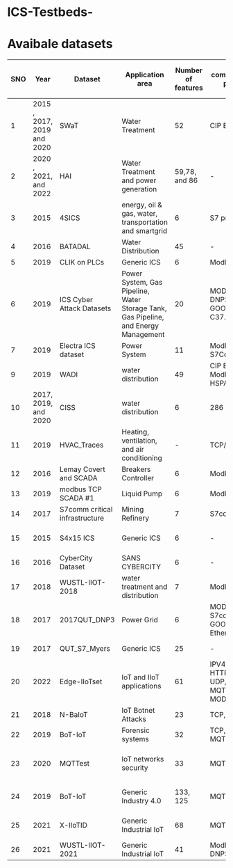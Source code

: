 # ICS-Testbeds-

# Avaibale datasets

SNO|Year  | Dataset  | Application area  | Number of features  |communication protocol| Attack Type  | Data Size  | Data format (Mega Byte)  | Data set URL  |
|---|--- | --- | --- | --- |--- |--- |--- |--- |--- 
1 |2015 , 2017, 2019 and 2020 | SWaT  | Water Treatment  | 52  | CIP EtherNet, IP| Injection attack  | 285 | CSV | https://itrust.sutd.edu.sg/itrust-labs_datasets/dataset_info/ 
2 |2020 , 2021, and 2022|  HAI  | Water Treatment and power generation | 59,78, and 86  | - | Injection attack  | 181, 205, and 196 | CSV | https://www.usenix.org/conference/cset20/presentation/shin   
3 |2015|  4SICS  | energy, oil & gas, water, transportation and smartgrid | 6 | S7 protocol| ??  | 24, 134, and 200 | pcap | https://www.netresec.com/?page=PCAP4SICS  
4 |2016|  BATADAL   | Water Distribution | 45 |-| Injection attack | 1.16 and 2.08 | csv, inp | https://www.batadal.net/data.html  
5 |2019|  CLIK on PLCs   | Generic ICS | 6 | Modbus TCP | function code attack | 3.75 | pcap | https://gitlab.com/safelab/clik/-/tree/master/    
6 |2019|  ICS  Cyber Attack Datasets  | Power System, Gas Pipeline, Water Storage Tank, Gas Pipeline, and Energy Management | 20 | MODBUS, DNP3, GOOSE,and IEEE C37.118 | ?? | Injection attack, Replay| CSV, ARFF | https://sites.google.com/a/uah.edu/tommy-morris-uah/ics-data-sets  
7 |2019|  Electra ICS dataset   | Power System | 11 | Modbus TCP, S7Comm| Reconnaissance, Injection, Replay| 56, 1.7GB | CSV| http://perception.inf.um.es/ICS-datasets/  8 |2018|  EPIC   | Power System | 9 | -| No attacks| ?? | pcap ,CSV| https://itrust.sutd.edu.sg/itrust-labs_datasets/dataset_info/  
9 | 2019|  WADI   | water distribution | 49 | CIP EtherNet, Modbus RS485, HSPA |  Injection attack | ?? | CSV| https://itrust.sutd.edu.sg/itrust-labs_datasets/dataset_info/ 
10 |2017, 2019, and 2020 |  CISS   | water distribution | 6 | 286 |  Injection attack | - | pcap| https://itrust.sutd.edu.sg/itrust-labs_datasets/dataset_info/   
11 |2019|  HVAC_Traces   | Heating, ventilation, and air conditioning | - | TCP/IP |  Injection attack | - | pcap| https://github.com/gkabasele/HVAC_Traces/blob/master/README.md   
12 | 2016|  Lemay Covert and SCADA  | Breakers Controller| 6| Modbus|Covert Channel, Reconnaissance, Injection | - | pcap, CSV| https://github.com/antoine-lemay/Modbus_dataset   
13 | 2019|  modbus TCP SCADA #1 | Liquid Pump| 6| Modbus TCP|Main-in-the-Middle attack,denial of service | 639,184, and 214 | pcap| https://github.com/tjcruz-dei/ICS_PCAPS/releases/tag/MODBUSTCP%231  
14 | 2017| S7comm critical infrastructure | Mining Refinery| 7| S7comm |Main-in-the-Middle attack| 291.9 | pcap| https://github.com/tjcruz-dei/ICS_PCAPS/releases/tag/MODBUSTCP%231  
15 | 2015| S4x15 ICS | Generic ICS| 6| - |Unknown| 34, 10, 2, and 10  | pcap| https://www.netresec.com/?page=DigitalBond_S4   
16 |2016| CyberCity Dataset | SANS CYBERCITY| 6| - |Injection, MitM, DoS, and Reconnaissan| 160 | pcap| https://ieeexplore.ieee.org/document/7423146 
17 | 2018|WUSTL-IIOT-2018  | water treatment and distribution| 7| Modbus |Reconnaissan| 627 | pcap| https://www.cse.wustl.edu/~jain/iiot/index.html 
18 | 2017|2017QUT_DNP3| Power Grid| 6|MODBUS, S7comm, GOOSE, EtherNetIP|Reconnaissan, Replay, Main-in-the-Middle attack, Injection| 1500 | pcap,logs| https://github.com/qut-infosec/2017QUT_DNP3
19 | 2017|QUT_S7_Myers| Generic ICS|25 |-|Main-in-the-Middle attack, Injection| 140| pcap, csv, xlsx| https://cloudstor.aarnet.edu.au/plus/index.php/s/9qFfeVmfX7K5IDH 
20 | 2022|Edge-IIoTset| IoT and IIoT applications|61 |IPV4,ARP,ICMP, HTTP, TCP, UDP, DNS, MQTTand MODBUS TCP|Main-in-the-Middle attack, Injection| 1480| pcap, csv,txt, and zip| https://www.kaggle.com/datasets/mohamedamineferrag/edgeiiotset-cyber-security-dataset-of-iot-iiot
21 |2018|N-BaIoT| IoT Botnet Attacks|23 |TCP, UDP|False IP Injection| 61.5| pcap, csv| http://archive.ics.uci.edu/ml/datasets/detection_of_IoT_botnet_attacks_N_BaIoT 
22 |2019|BoT-IoT| Forensic systems|32|TCP, MQTT,Http, UDP|False data Injection|16700, 69300| pcap, csv| https://research.unsw.edu.au/projects/bot-iot-dataset 
23 |2020|MQTTest| IoT networks security|33|MQTT|denial of service, MQTT Publish flood, SlowITe, malformed data, and brute force authentication|1300| pcap, csv| https://ieee-dataport.org/open-access/mqtt-iot-ids2020-mqtt-internet-things-intrusion-detection-dataset
24 |2019|BoT-IoT|Generic Industry 4.0 |133, 125|MQTT|Scanning attack,DoS,DDoS,Ransomware, Injection and Backdoor|148| pcap, csv| https://research.unsw.edu.au/projects/toniot-datasets
25 |2021|X-IIoTID|Generic Industrial IoT| 68 | MQTT |Reconnaissance, Weaponisation, Exploitation,Data Exfiltration|355.31| csv| https://ieee-dataport.org/documents/x-iiotid-connectivity-and-device-agnostic-intrusion-dataset-industrial-internet-things 
26|2021|WUSTL-IIOT-2021  |Generic Industrial IoT| 41 | Modbus,BACnet, DNP3, MQTT  |Injection attack|101| csv| https://www.cse.wustl.edu/~jain/iiot2/index.html  














